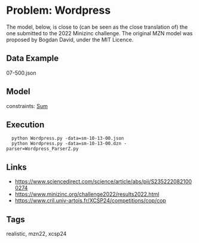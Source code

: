 # Problem: Wordpress

The model, below, is close to (can be seen as the close translation of) the one submitted to the 2022 Minizinc challenge.
The original MZN model was proposed by Bogdan David, under the MIT Licence.

## Data Example
  07-500.json

## Model
  constraints: [Sum](https://pycsp.org/documentation/constraints/Sum)

## Execution
```
  python Wordpress.py -data=sm-10-13-00.json
  python Wordpress.py -data=sm-10-13-00.dzn -parser=Wordpress_ParserZ.py
```

## Links
  - https://www.sciencedirect.com/science/article/abs/pii/S2352220821000274
  - https://www.minizinc.org/challenge2022/results2022.html
  - https://www.cril.univ-artois.fr/XCSP24/competitions/cop/cop

## Tags
  realistic, mzn22, xcsp24
